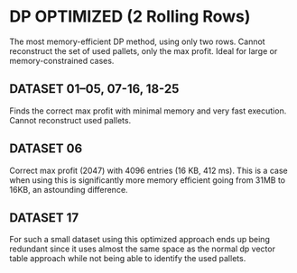# DP OPTIMIZED (2 Rolling Rows)

The most memory-efficient DP method, using only two rows. Cannot reconstruct the set of used pallets, only the max profit. Ideal for large or memory-constrained cases.

## DATASET 01–05, 07-16, 18-25

Finds the correct max profit with minimal memory and very fast execution. Cannot reconstruct used pallets.

## DATASET 06

Correct max profit (2047) with 4096 entries (16 KB, 412 ms). This is a case when using this is significantly more memory efficient going from 31MB to 16KB, an astounding difference.

## DATASET 17

For such a small dataset using this optimized approach ends up being redundant since it uses almost the same space as the normal dp vector table approach while not being able to identify the used pallets.
